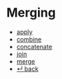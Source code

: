 Merging
======

- [apply](apply.md)
- [combine](combine.md)
- [concatenate](concatenate.md)
- [join](join.md)
- [merge](merge.md)
- [↵ back](../README.md)
